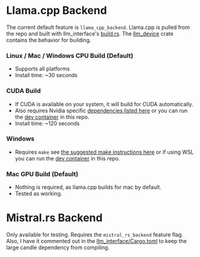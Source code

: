 
# Llama.cpp Backend

The current default feature is `llama_cpp_backend`. Llama.cpp is pulled from the repo and built with llm_interface's [build.rs](../llm_interface/build.rs). The [llm_device](../llm_devices/) crate contains the behavior for building.

### Linux / Mac / Windows CPU Build (Default)

* Supports all platforms
* Install time: ~30 seconds

### CUDA Build 

* If CUDA is available on your system, it will build for CUDA automatically.
* Also requires Nvidia specific [dependencies listed here](https://github.com/ggerganov/llama.cpp/blob/master/docs/build.md) or you can run the [dev container](../.devcontainer/devcontainer.json) in this repo.
* Install time: ~120 seconds

### Windows

* Requires `make` see [the suggested make instructions here](https://github.com/ggerganov/llama.cpp/blob/master/docs/build.md) or if using WSL you can run the [dev container](../.devcontainer/devcontainer.json) in this repo.

### Mac GPU Build (Default)

* Nothing is required, as llama.cpp builds for mac by default.
* Tested as working.

# Mistral.rs Backend

Only available for testing. Requires the `mistral_rs_backend` feature flag. Also, I have it commented out in the [llm_interface/Cargo.toml](../llm_interface/Cargo.toml) to keep the large candle dependency from compiling.

